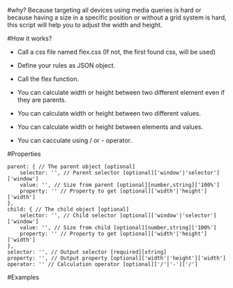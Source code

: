 #why?
Because targeting all devices using media queries is hard or because having a size in a specific position or without a grid system is hard, this script will help you to adjust the width and height.


#How it works?
* Call a css file named flex.css (If not, the first found css, will be used)
* Define your rules as JSON object.
* Call the flex function.

* You can calculate width or height between two different element even if they are parents.
* You can calculate width or height between two different values.
* You can calculate width or height between elements and values.
* You can cacculate using / or - operator.

#Properties

    parent: { // The parent object [optional]
        selector: '', // Parent selector [optional]['window'|'selector']['window']
        value: '', // Size from parent [optional][number,string]['100%']
        property: '' // Property to get [optional]['width'|'height']['width']
    },
    child: { // The child object [optional]
        selector: '', // Child selector [optional]['window'|'selector']['window']
        value: '', // Size from child [optional][number,string]['100%']
        property: '' // Property to get [optional]['width'|'height']['width']
    },
    selector: '', // Output selector [required][string]
    property: '', // Output property [optional]['width'|'height']['width']
    operator: '' // Calculation operator [optional]['/'|'-']['/']
    
#Examples
